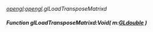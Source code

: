 _[opengl](../../modules/opengl/opengl-module.md):[opengl](../../modules/opengl/opengl-module.md).glLoadTransposeMatrixd_
##### Function glLoadTransposeMatrixd:Void( m:[GLdouble](../../modules/opengl/opengl-gldouble.md) )
